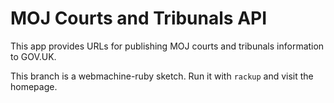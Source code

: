 # MOJ Courts and Tribunals API

This app provides URLs for publishing MOJ courts and tribunals information to
GOV.UK.

This branch is a webmachine-ruby sketch.  Run it with `rackup` and visit the homepage.
